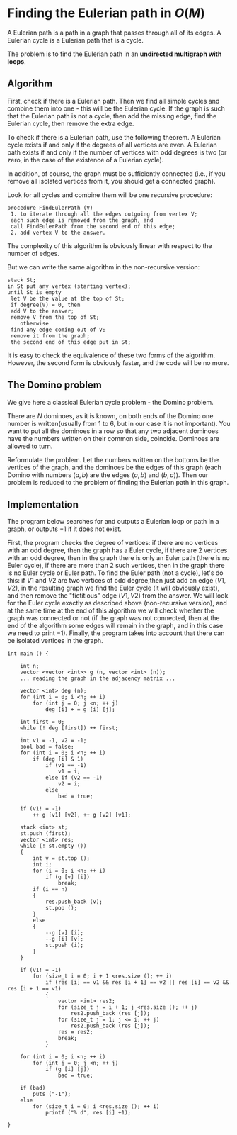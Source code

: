 <!--?title Finding the Eulerian path in O(M)	 -->

# Finding the Eulerian path in $O(M)$

A Eulerian path is a path in a graph that passes through all of its edges. A Eulerian cycle is a Eulerian path that is a cycle.

The problem is to find the Eulerian path in an **undirected multigraph with loops**.

## Algorithm

First, check if there is a Eulerian path. Then we find all simple cycles and combine them into one - this will be the Eulerian cycle. If the graph is such that the Eulerian path is not a cycle, then add the missing edge, find the Eulerian cycle, then remove the extra edge.

To check if there is a Eulerian path, use the following theorem. A Eulerian cycle exists if and only if the degrees of all vertices are even. A Eulerian path exists if and only if the number of vertices with odd degrees is two (or zero, in the case of the existence of a Eulerian cycle).

In addition, of course, the graph must be sufficiently connected (i.e., if you remove all isolated vertices from it, you should get a connected graph).

Look for all cycles and combine them will be one recursive procedure:

```
procedure FindEulerPath (V)
 1. to iterate through all the edges outgoing from vertex V;
 each such edge is removed from the graph, and
 call FindEulerPath from the second end of this edge;
 2. add vertex V to the answer.
```

The complexity of this algorithm is obviously linear with respect to the number of edges.

But we can write the same algorithm in the non-recursive version:

```
stack St;
in St put any vertex (starting vertex);
until St is empty
 let V be the value at the top of St;
 if degree(V) = 0, then
 add V to the answer;
 remove V from the top of St;
	otherwise
 find any edge coming out of V;
 remove it from the graph;
 the second end of this edge put in St;
```
 
It is easy to check the equivalence of these two forms of the algorithm. However, the second form is obviously faster, and the code will be no more.

## The Domino problem

We give here a classical Eulerian cycle problem - the Domino problem.

There are $N$ dominoes, as it is known, on both ends of the Domino one number is written(usually from 1 to 6, but in our case it is not important). You want to put all the dominoes in a row so that any two adjacent dominoes have the numbers written on their common side, coincide. Dominoes are allowed to turn.

Reformulate the problem. Let the numbers written on the bottoms be the vertices of the graph, and the dominoes be the edges of this graph (each Domino with numbers $(a,b)$ are the edges $(a,b)$ and $(b, a)$). Then our problem is reduced to the problem of finding the Eulerian path in this graph.

## Implementation

The program below searches for and outputs a Eulerian loop or path in a graph, or outputs $-1$ if it does not exist.

First, the program checks the degree of vertices: if there are no vertices with an odd degree, then the graph has a Euler cycle, if there are $2$ vertices with an odd degree, then in the graph there is only an Euler path (there is no Euler cycle), if there are more than $2$ such vertices, then in the graph there is no Euler cycle or Euler path. To find the Euler path (not a cycle), let's do this: if $V1$ and $V2$ are two vertices of odd degree,then just add an edge $(V1, V2)$, in the resulting graph we find the Euler cycle (it will obviously exist), and then remove the "fictitious" edge $(V1, V2)$ from the answer. We will look for the Euler cycle exactly as described above (non-recursive version), and at the same time at the end of this algorithm we will check whether the graph was connected or not (if the graph was not connected, then at the end of the algorithm some edges will remain in the graph, and in this case we need to print $-1$). Finally, the program takes into account that there can be isolated vertices in the graph.

```
int main () {

	int n;
	vector <vector <int>> g (n, vector <int> (n));
	... reading the graph in the adjacency matrix ...

	vector <int> deg (n);
	for (int i = 0; i <n; ++ i)
		for (int j = 0; j <n; ++ j)
			deg [i] + = g [i] [j];

	int first = 0;
	while (! deg [first]) ++ first;

	int v1 = -1, v2 = -1;
	bool bad = false;
	for (int i = 0; i <n; ++ i)
		if (deg [i] & 1)
			if (v1 == -1)
				v1 = i;
			else if (v2 == -1)
				v2 = i;
			else
				bad = true;

	if (v1! = -1)
		++ g [v1] [v2], ++ g [v2] [v1];

	stack <int> st;
	st.push (first);
	vector <int> res;
	while (! st.empty ())
	{
		int v = st.top ();
		int i;
		for (i = 0; i <n; ++ i)
			if (g [v] [i])
				break;
		if (i == n)
		{
			res.push_back (v);
			st.pop ();
		}
		else
		{
			--g [v] [i];
			--g [i] [v];
			st.push (i);
		}
	}

	if (v1! = -1)
		for (size_t i = 0; i + 1 <res.size (); ++ i)
			if (res [i] == v1 && res [i + 1] == v2 || res [i] == v2 && res [i + 1 == v1)
			{
				vector <int> res2;
				for (size_t j = i + 1; j <res.size (); ++ j)
					res2.push_back (res [j]);
				for (size_t j = 1; j <= i; ++ j)
					res2.push_back (res [j]);
				res = res2;
				break;
			}

	for (int i = 0; i <n; ++ i)
		for (int j = 0; j <n; ++ j)
			if (g [i] [j])
				bad = true;

	if (bad)
		puts ("-1");
	else
		for (size_t i = 0; i <res.size (); ++ i)
			printf ("% d", res [i] +1);

}
```
